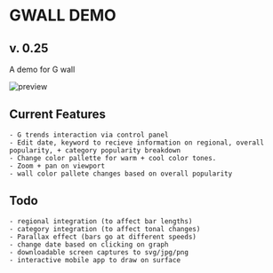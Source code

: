 GWALL DEMO
==========
v. 0.25
----------
A demo for G wall

![preview](https://i.imgur.com/3rtom4fr.png)

Current Features
-----------------
	- G trends interaction via control panel
	- Edit date, keyword to recieve information on regional, overall popularity, + category popularity breakdown
	- Change color pallette for warm + cool color tones.
	- Zoom + pan on viewport
	- wall color pallete changes based on overall popularity

Todo
----
	- regional integration (to affect bar lengths)
	- category integration (to affect tonal changes)
	- Parallax effect (bars go at different speeds)
	- change date based on clicking on graph
	- downloadable screen captures to svg/jpg/png
	- interactive mobile app to draw on surface

